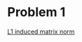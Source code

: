 # Problem 1
[L1 induced matrix norm](https://tannerwheeler.github.io/math4610/softwareManual/hw5/indM1norm)
